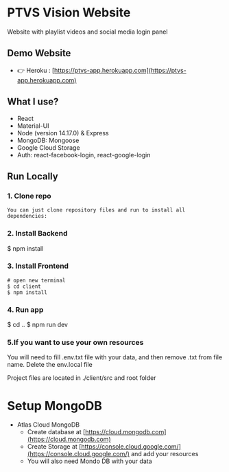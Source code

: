 # PTVS Vision Website

Website with playlist videos and social media login panel

## Demo Website

- 👉 Heroku : [https://ptvs-app.herokuapp.com](https://ptvs-app.herokuapp.com)

## What I use?

- React
- Material-UI
- Node (version 14.17.0) & Express
- MongoDB: Mongoose
- Google Cloud Storage
- Auth: react-facebook-login, react-google-login

## Run Locally

### 1. Clone repo

```
You can just clone repository files and run to install all dependencies:

```
### 2. Install Backend

$ npm install

### 3. Install Frontend

```
# open new terminal
$ cd client
$ npm install

```

### 4. Run app

$ cd .. 
$ npm run dev

### 5.If you want to use your own resources 

You will need to fill .env.txt file with your data, and then remove .txt from file name.
Delete the env.local file

Project files are located in ./client/src and root folder

# Setup MongoDB
- Atlas Cloud MongoDB
  - Create database at [https://cloud.mongodb.com](https://cloud.mongodb.com)
  - Create Storage at [https://console.cloud.google.com/](https://console.cloud.google.com/) and add your resources
  - You will also need Mondo DB with your data



